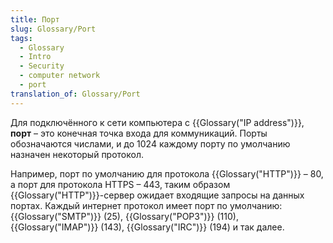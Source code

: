 ```yaml
---
title: Порт
slug: Glossary/Port
tags:
  - Glossary
  - Intro
  - Security
  - computer network
  - port
translation_of: Glossary/Port
---
```


Для подключённого к сети компьютера с {{Glossary("IP address")}}, **порт** – это конечная точка входа для коммуникаций. Порты обозначаются числами, и до 1024 каждому порту по умолчанию назначен некоторый протокол.

Например, порт по умолчанию для протокола {{Glossary("HTTP")}} – 80, а порт для протокола HTTPS – 443, таким образом {{Glossary("HTTP")}}-сервер ожидает входящие запросы на данных портах. Каждый интернет протокол имеет порт по умолчанию: {{Glossary("SMTP")}} (25), {{Glossary("POP3")}} (110), {{Glossary("IMAP")}} (143), {{Glossary("IRC")}} (194) и так далее.

